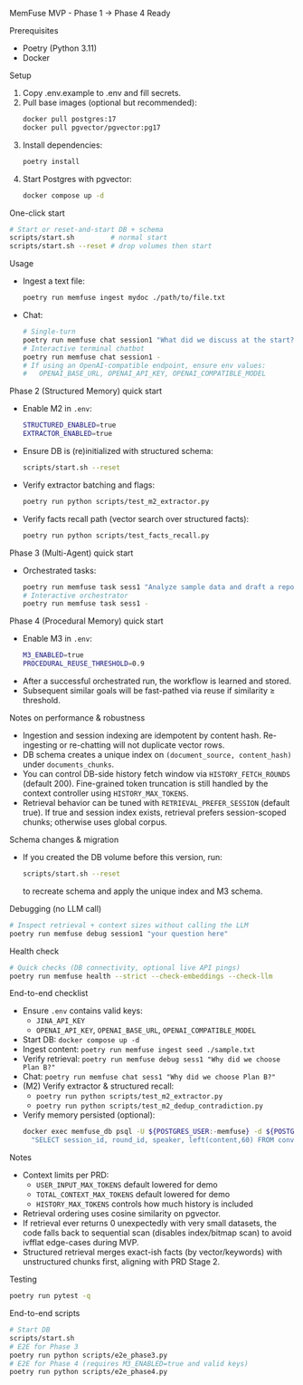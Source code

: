 MemFuse MVP - Phase 1 → Phase 4 Ready

Prerequisites
- Poetry (Python 3.11)
- Docker

Setup
1. Copy .env.example to .env and fill secrets.
2. Pull base images (optional but recommended):
   ```bash
   docker pull postgres:17
   docker pull pgvector/pgvector:pg17
   ```
3. Install dependencies:
   ```bash
   poetry install
   ```
4. Start Postgres with pgvector:
   ```bash
   docker compose up -d
   ```

One-click start
```bash
# Start or reset-and-start DB + schema
scripts/start.sh         # normal start
scripts/start.sh --reset # drop volumes then start
```

Usage
- Ingest a text file:
  ```bash
  poetry run memfuse ingest mydoc ./path/to/file.txt
  ```
- Chat:
  ```bash
  # Single-turn
  poetry run memfuse chat session1 "What did we discuss at the start?"
  # Interactive terminal chatbot
  poetry run memfuse chat session1 -
  # If using an OpenAI-compatible endpoint, ensure env values:
  #   OPENAI_BASE_URL, OPENAI_API_KEY, OPENAI_COMPATIBLE_MODEL
  ```

Phase 2 (Structured Memory) quick start
- Enable M2 in `.env`:
  ```bash
  STRUCTURED_ENABLED=true
  EXTRACTOR_ENABLED=true
  ```
- Ensure DB is (re)initialized with structured schema:
  ```bash
  scripts/start.sh --reset
  ```
- Verify extractor batching and flags:
  ```bash
  poetry run python scripts/test_m2_extractor.py
  ```
- Verify facts recall path (vector search over structured facts):
  ```bash
  poetry run python scripts/test_facts_recall.py
  ```

Phase 3 (Multi-Agent) quick start
- Orchestrated tasks:
  ```bash
  poetry run memfuse task sess1 "Analyze sample data and draft a report"
  # Interactive orchestrator
  poetry run memfuse task sess1 -
  ```

Phase 4 (Procedural Memory) quick start
- Enable M3 in `.env`:
  ```bash
  M3_ENABLED=true
  PROCEDURAL_REUSE_THRESHOLD=0.9
  ```
- After a successful orchestrated run, the workflow is learned and stored.
- Subsequent similar goals will be fast-pathed via reuse if similarity ≥ threshold.

Notes on performance & robustness
- Ingestion and session indexing are idempotent by content hash. Re-ingesting or re-chatting will not duplicate vector rows.
- DB schema creates a unique index on `(document_source, content_hash)` under `documents_chunks`.
- You can control DB-side history fetch window via `HISTORY_FETCH_ROUNDS` (default 200). Fine-grained token truncation is still handled by the context controller using `HISTORY_MAX_TOKENS`.
- Retrieval behavior can be tuned with `RETRIEVAL_PREFER_SESSION` (default true). If true and session index exists, retrieval prefers session-scoped chunks; otherwise uses global corpus.

Schema changes & migration
- If you created the DB volume before this version, run:
  ```bash
  scripts/start.sh --reset
  ```
  to recreate schema and apply the unique index and M3 schema.

Debugging (no LLM call)
```bash
# Inspect retrieval + context sizes without calling the LLM
poetry run memfuse debug session1 "your question here"
```

Health check
```bash
# Quick checks (DB connectivity, optional live API pings)
poetry run memfuse health --strict --check-embeddings --check-llm
```

End-to-end checklist
- Ensure `.env` contains valid keys:
  - `JINA_API_KEY`
  - `OPENAI_API_KEY`, `OPENAI_BASE_URL`, `OPENAI_COMPATIBLE_MODEL`
- Start DB: `docker compose up -d`
- Ingest content: `poetry run memfuse ingest seed ./sample.txt`
- Verify retrieval: `poetry run memfuse debug sess1 "Why did we choose Plan B?"`
- Chat: `poetry run memfuse chat sess1 "Why did we choose Plan B?"`
- (M2) Verify extractor & structured recall:
  - `poetry run python scripts/test_m2_extractor.py`
  - `poetry run python scripts/test_m2_dedup_contradiction.py`
- Verify memory persisted (optional):
  ```bash
  docker exec memfuse_db psql -U ${POSTGRES_USER:-memfuse} -d ${POSTGRES_DB:-memfuse} -c \
    "SELECT session_id, round_id, speaker, left(content,60) FROM conversations ORDER BY timestamp DESC LIMIT 10;"
  ```

Notes
- Context limits per PRD:
  - `USER_INPUT_MAX_TOKENS` default lowered for demo
  - `TOTAL_CONTEXT_MAX_TOKENS` default lowered for demo
  - `HISTORY_MAX_TOKENS` controls how much history is included
- Retrieval ordering uses cosine similarity on pgvector.
- If retrieval ever returns 0 unexpectedly with very small datasets, the code falls back to sequential scan (disables index/bitmap scan) to avoid ivfflat edge-cases during MVP.
 - Structured retrieval merges exact-ish facts (by vector/keywords) with unstructured chunks first, aligning with PRD Stage 2.

Testing
```bash
poetry run pytest -q
```

End-to-end scripts
```bash
# Start DB
scripts/start.sh
# E2E for Phase 3
poetry run python scripts/e2e_phase3.py
# E2E for Phase 4 (requires M3_ENABLED=true and valid keys)
poetry run python scripts/e2e_phase4.py
```
